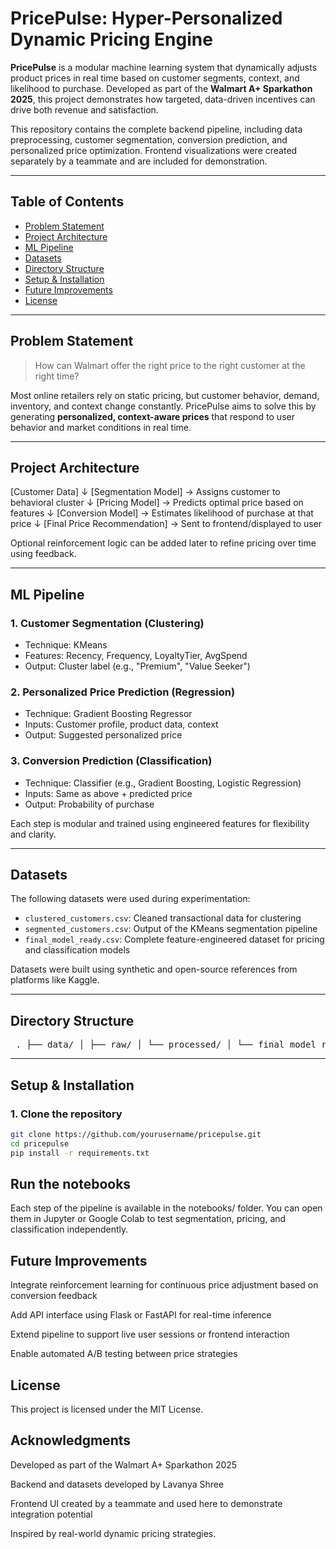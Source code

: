 # PricePulse: Hyper-Personalized Dynamic Pricing Engine

**PricePulse** is a modular machine learning system that dynamically adjusts product prices in real time based on customer segments, context, and likelihood to purchase. Developed as part of the **Walmart A+ Sparkathon 2025**, this project demonstrates how targeted, data-driven incentives can drive both revenue and satisfaction.

This repository contains the complete backend pipeline, including data preprocessing, customer segmentation, conversion prediction, and personalized price optimization. Frontend visualizations were created separately by a teammate and are included for demonstration.

---

## Table of Contents
- [Problem Statement](#problem-statement)
- [Project Architecture](#project-architecture)
- [ML Pipeline](#ml-pipeline)
- [Datasets](#datasets)
- [Directory Structure](#directory-structure)
- [Setup & Installation](#setup--installation)
- [Future Improvements](#future-improvements)
- [License](#license)

---

## Problem Statement

> How can Walmart offer the right price to the right customer at the right time?

Most online retailers rely on static pricing, but customer behavior, demand, inventory, and context change constantly. PricePulse aims to solve this by generating **personalized, context-aware prices** that respond to user behavior and market conditions in real time.

---

## Project Architecture

[Customer Data]
↓
[Segmentation Model] → Assigns customer to behavioral cluster
↓
[Pricing Model] → Predicts optimal price based on features
↓
[Conversion Model] → Estimates likelihood of purchase at that price
↓
[Final Price Recommendation] → Sent to frontend/displayed to user

Optional reinforcement logic can be added later to refine pricing over time using feedback.

---

## ML Pipeline

### 1. Customer Segmentation (Clustering)
- Technique: KMeans
- Features: Recency, Frequency, LoyaltyTier, AvgSpend
- Output: Cluster label (e.g., "Premium", "Value Seeker")

### 2. Personalized Price Prediction (Regression)
- Technique: Gradient Boosting Regressor
- Inputs: Customer profile, product data, context
- Output: Suggested personalized price

### 3. Conversion Prediction (Classification)
- Technique: Classifier (e.g., Gradient Boosting, Logistic Regression)
- Inputs: Same as above + predicted price
- Output: Probability of purchase

Each step is modular and trained using engineered features for flexibility and clarity.

---

## Datasets

The following datasets were used during experimentation:

- `clustered_customers.csv`: Cleaned transactional data for clustering
- `segmented_customers.csv`: Output of the KMeans segmentation pipeline
- `final_model_ready.csv`: Complete feature-engineered dataset for pricing and classification models

Datasets were built using synthetic and open-source references from platforms like Kaggle.

---

## Directory Structure
<pre> . ├── data/ │ ├── raw/ │ └── processed/ │ └── final_model_ready.csv │ ├── models/ │ ├── gb_model.pkl │ ├── kmeans_model.pkl │ ├── segment_mapping.pkl │ ├── label_encoders.pkl │ └── scaler_segmentation_features.pkl │ ├── notebooks/ │ ├── SegmentationModel.ipynb │ ├── DynamicPricingFinal.ipynb │ └── ConversionFinalOne.ipynb │ ├── requirements.txt ├── LICENSE └── README.md </pre>


---

## Setup & Installation

### 1. Clone the repository
```bash
git clone https://github.com/yourusername/pricepulse.git
cd pricepulse
pip install -r requirements.txt
```
 ## Run the notebooks
Each step of the pipeline is available in the notebooks/ folder. You can open them in Jupyter or Google Colab to test segmentation, pricing, and classification independently.

## Future Improvements
Integrate reinforcement learning for continuous price adjustment based on conversion feedback

Add API interface using Flask or FastAPI for real-time inference

Extend pipeline to support live user sessions or frontend interaction

Enable automated A/B testing between price strategies

## License
This project is licensed under the MIT License.

## Acknowledgments
Developed as part of the Walmart A+ Sparkathon 2025

Backend and datasets developed by Lavanya Shree

Frontend UI created by a teammate and used here to demonstrate integration potential

Inspired by real-world dynamic pricing strategies.
